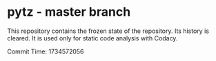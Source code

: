 # pytz - master branch

This repository contains the frozen state of the repository.
Its history is cleared. It is used only for static code
analysis with Codacy.

Commit Time: 1734572056